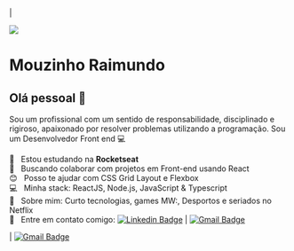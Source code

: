 

| 

<img width="auto" src="<https://github.com/tgmarinho/tgmarinho/blob/master/banner.png>">

# Mouzinho Raimundo

## Olá pessoal 👋
Sou um profissional com um sentido de responsabilidade, disciplinado e rigiroso, apaixonado por resolver problemas utilizando a programação.
Sou um Desenvolvedor Front end :computer:

 :rocket:  &nbsp; Estou estudando na **Rocketseat**
 <br/> :purple_heart: &nbsp; Buscando colaborar com projetos em Front-end usando React
 <br/> :blush: &nbsp; Posso te ajudar com CSS Grid Layout e Flexbox
 <br/> :computer: &nbsp; Minha stack: ReactJS, Node.js,  JavaScript & Typescript
 <br/> 💬  &nbsp; Sobre mim: Curto tecnologias, games MW:, Desportos e seriados no Netflix
 <br/> :email: &nbsp; Entre em contato comigo: [![Linkedin Badge](<https://img.shields.io/badge/-mouzinho-feliz-raimundo-blue?style=flat-square&logo=Linkedin&logoColor=white&link=https://www.linkedin.com/in/tgmarinho/>)](<https://www.linkedin.com/in/mouzinho-feliz-raimundo-1a220b166//>) 
| 
[![Gmail Badge](<https://img.shields.io/badge/-mdumundo18@gmail.com-c14438?style=flat-square&logo=Gmail&logoColor=white&link=mailto:tgmarinho@gmail.com>)](<mailto:mdumundo18@gmail.com>)

| 
[![Gmail Badge](<https://img.shields.io/badge/-tgmarinho@gmail.com-c14438?style=flat-square&logo=Gmail&logoColor=white&link=mailto:tgmarinho@gmail.com>)](<mailto:mdumundo18@gmail.com>)


<!--
**Mraimundo/Mraimundo** is a ✨ _special_ ✨ repository because its `README.md` (this file) appears on your GitHub profile.

